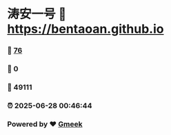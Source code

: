# 涛安一号 :link: https://bentaoan.github.io 
### :page_facing_up: [76](https://bentaoan.github.io/tag.html) 
### :speech_balloon: 0 
### :hibiscus: 49111 
### :alarm_clock: 2025-06-28 00:46:44 
### Powered by :heart: [Gmeek](https://github.com/Meekdai/Gmeek)
